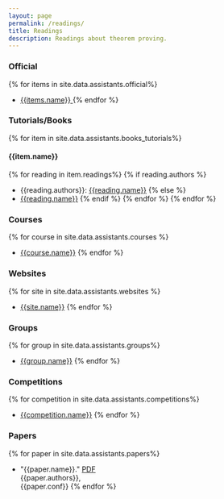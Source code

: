 ```yaml
---
layout: page
permalink: /readings/
title: Readings
description: Readings about theorem proving.
---
```

### Official
{% for items in site.data.assistants.official%}
* <a class="page-link" href="{{items.link}}"> {{items.name}} </a>
{% endfor %}

### Tutorials/Books

{% for item in site.data.assistants.books_tutorials%}
#### {{item.name}}
{% for reading in item.readings%}
{% if reading.authors %}
* {{reading.authors}}: <a class="page-link" href="{{reading.url}}">{{reading.name}}</a>
{% else %}
* <a class="page-link" href="{{reading.url}}">{{reading.name}}</a>
{% endif %}
{% endfor %}
{% endfor %}

### Courses
{% for course in site.data.assistants.courses %}
* <a class="page-link" href="{{course.url}}">{{course.name}}</a>
{% endfor %}

### Websites
{% for site in site.data.assistants.websites %}
* <a class="page-link" href="{{site.url}}">{{site.name}}</a>
{% endfor %}

### Groups
{% for group in site.data.assistants.groups%}
* <a class="page-link" href="{{group.url}}">{{group.name}}</a>
{% endfor %}

### Competitions
{% for competition in site.data.assistants.competitions%}
* <a class="page-link" href="{{competition.url}}">{{competition.name}}</a>
{% endfor %}

### Papers
{% for paper in site.data.assistants.papers%}
* "{{paper.name}}." [PDF]({{paper.url}})<br />
{{paper.authors}},<br />
{{paper.conf}}
{% endfor %}



